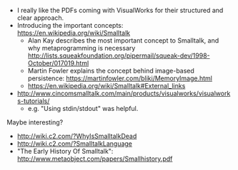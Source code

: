 * I really like the PDFs coming with VisualWorks for their structured and clear approach.
* Introducing the important concepts: https://en.wikipedia.org/wiki/Smalltalk
    * Alan Kay describes the most important concept to Smalltalk, and why metaprogramming is necessary http://lists.squeakfoundation.org/pipermail/squeak-dev/1998-October/017019.html
    * Martin Fowler explains the concept behind image-based persistence: https://martinfowler.com/bliki/MemoryImage.html
    * https://en.wikipedia.org/wiki/Smalltalk#External_links
* http://www.cincomsmalltalk.com/main/products/visualworks/visualworks-tutorials/
    * e.g. "Using stdin/stdout" was helpful.


Maybe interesting?
* http://wiki.c2.com/?WhyIsSmalltalkDead
* http://wiki.c2.com/?SmalltalkLanguage
* "The Early History Of Smalltalk": http://www.metaobject.com/papers/Smallhistory.pdf
